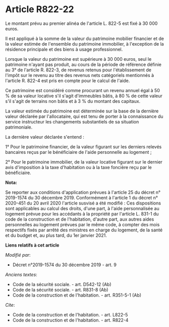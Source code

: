 # Article R822-22

Le montant prévu au premier alinéa de l'article L. 822-5 est fixé à 30 000 euros.

Il est appliqué à la somme de la valeur du patrimoine mobilier financier et de la valeur estimée de l'ensemble du patrimoine
immobilier, à l'exception de la résidence principale et des biens à usage professionnel.

Lorsque la valeur du patrimoine est supérieure à 30 000 euros, seul le patrimoine n'ayant pas produit, au cours de la période
de référence définie au 3° de l'article R. 822-3, de revenus retenus pour l'établissement de l'impôt sur le revenu au titre
des revenus nets catégoriels mentionnés à l'article R. 822-4 est pris en compte pour le calcul de l'aide.

Ce patrimoine est considéré comme procurant un revenu annuel égal à 50 % de sa valeur locative s'il s'agit d'immeubles bâtis,
à 80 % de cette valeur s'il s'agit de terrains non bâtis et à 3 % du montant des capitaux.

La valeur estimée du patrimoine est déterminée sur la base de la dernière valeur déclarée par l'allocataire, qui est tenu de
porter à la connaissance du service instructeur les changements substantiels de sa situation patrimoniale.

La dernière valeur déclarée s'entend :

1° Pour le patrimoine financier, de la valeur figurant sur les derniers relevés bancaires reçus par le bénéficiaire de l'aide
personnelle au logement ;

2° Pour le patrimoine immobilier, de la valeur locative figurant sur le dernier avis d'imposition à la taxe d'habitation ou à
la taxe foncière reçu par le bénéficiaire.

**Nota:**

Se reporter aux conditions d'application prévues à l'article 25 du décret n° 2019-1574 du 30 décembre 2019. Conformément à
l'article 1 du décret n° 2020-451 du 20 avril 2020 l'article susvisé a été modifié : Ces dispositions sont applicables au
calcul des droits, d'une part, à l'aide personnalisée au logement prévue pour les accédants à la propriété par l'article L.
831-1 du code de la construction et de l'habitation, d'autre part, aux autres aides personnelles au logement prévues par le
même code, à compter des mois respectifs fixés par arrêté des ministres en charge du logement, de la santé et du budget et,
au plus tard, du 1er janvier 2021.

**Liens relatifs à cet article**

_Modifié par_:

  - Décret n°2019-1574 du 30 décembre 2019 - art. 9

_Anciens textes_:

  - Code de la sécurité sociale. - art. D542-12 (Ab)
  - Code de la sécurité sociale. - art. R831-8 (Ab)
  - Code de la construction et de l'habitation. - art. R351-5-1 (Ab)

_Cite_:

  - Code de la construction et de l'habitation. - art. L822-5
  - Code de la construction et de l'habitation. - art. R822-4

